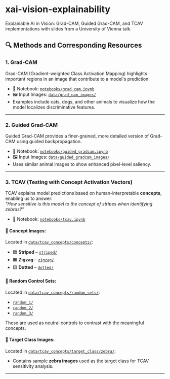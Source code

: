 # xai-vision-explainability
Explainable AI in Vision: Grad-CAM, Guided Grad-CAM, and TCAV implementations with slides from a University of Vienna talk.

## 🔍 Methods and Corresponding Resources

### 1. Grad-CAM

Grad-CAM (Gradient-weighted Class Activation Mapping) highlights important regions in an image that contribute to a model's prediction.

- 📓 Notebook: [`notebooks/grad_cam.ipynb`](notebooks/grad_cam.ipynb)
- 🖼️ Input Images: [`data/grad_cam_images/`](data/grad_cam_images/)
- Examples include cats, dogs, and other animals to visualize how the model localizes discriminative features.

---

### 2. Guided Grad-CAM

Guided Grad-CAM provides a finer-grained, more detailed version of Grad-CAM using guided backpropagation.

- 📓 Notebook: [`notebooks/guided_gradcam.ipynb`](notebooks/guided_gradcam.ipynb)
- 🖼️ Input Images: [`data/guided_gradcam_images/`](data/guided_gradcam_images/)
- Uses similar animal images to show enhanced pixel-level saliency.

---

### 3. TCAV (Testing with Concept Activation Vectors)

TCAV explains model predictions based on human-interpretable **concepts**, enabling us to answer:  
*"How sensitive is this model to the concept of stripes when identifying zebras?"*

- 📓 Notebook: [`notebooks/tcav.ipynb`](notebooks/tcav.ipynb)

#### 🧠 Concept Images:
Located in [`data/tcav_concepts/concepts/`](data/tcav_concepts/concepts/):
- 🟦 **Striped** – [`striped/`](data/tcav_concepts/concepts/striped/)
- 🟧 **Zigzag** – [`zigzag/`](data/tcav_concepts/concepts/zigzag/)
- 🟨 **Dotted** – [`dotted/`](data/tcav_concepts/concepts/dotted/)

#### 🎲 Random Control Sets:
Located in [`data/tcav_concepts/random_sets/`](data/tcav_concepts/random_sets/):
- [`random_1/`](data/tcav_concepts/random_sets/random_1/)
- [`random_2/`](data/tcav_concepts/random_sets/random_2/)
- [`random_3/`](data/tcav_concepts/random_sets/random_3/)

These are used as neutral controls to contrast with the meaningful concepts.

#### 🦓 Target Class Images:
Located in [`data/tcav_concepts/target_class/zebra/`](data/tcav_concepts/target_class/zebra/):
- Contains sample **zebra images** used as the target class for TCAV sensitivity analysis.

---
